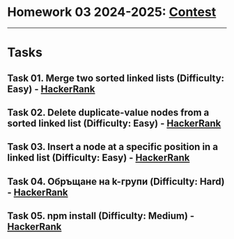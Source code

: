 # Homework 03 2024-2025: [Contest](<https://www.hackerrank.com/contests/sda-2024-2025-hw03/challenges>)

---

# Tasks

## Task 01. Merge two sorted linked lists (Difficulty: Easy) - [HackerRank](<https://www.hackerrank.com/contests/sda-2024-2025-hw03/challenges/merge-two-sorted-linked-lists>)

## Task 02. Delete duplicate-value nodes from a sorted linked list (Difficulty: Easy) - [HackerRank](<https://www.hackerrank.com/contests/sda-2024-2025-hw03/challenges/delete-duplicate-value-nodes-from-a-sorted-linked-list>)

## Task 03. Insert a node at a specific position in a linked list (Difficulty: Easy) - [HackerRank](<https://www.hackerrank.com/contests/sda-2024-2025-hw03/challenges/insert-a-node-at-a-specific-position-in-a-linked-list>)

## Task 04. Обръщане на k-групи (Difficulty: Hard) - [HackerRank](<https://www.hackerrank.com/contests/sda-2024-2025-hw03/challenges/k--12>)

## Task 05. npm install (Difficulty: Medium) - [HackerRank](<https://www.hackerrank.com/contests/sda-2024-2025-hw03/challenges/npm-install-1>)